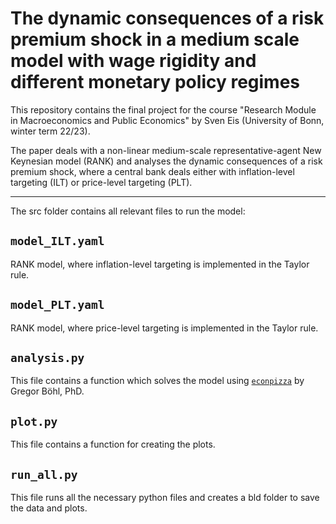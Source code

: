 # The dynamic consequences of a risk premium shock in a medium scale model with wage rigidity and different monetary policy regimes

This repository contains the final project for the course "Research Module in Macroeconomics and Public Economics" by Sven Eis (University of Bonn, winter term 22/23).

The paper deals with a non-linear medium-scale representative-agent New Keynesian model (RANK) and analyses the dynamic consequences of a risk premium shock, where a central bank deals either with inflation-level targeting (ILT) or price-level targeting (PLT).

---

The src folder contains all relevant files to run the model:

## `model_ILT.yaml`
RANK model, where inflation-level targeting is implemented in the Taylor rule.

## `model_PLT.yaml`
RANK model, where price-level targeting is implemented in the Taylor rule.

## `analysis.py`
This file contains a function which solves the model using [`econpizza`](https://github.com/gboehl/econpizza) by Gregor Böhl, PhD.

## `plot.py`
This file contains a function for creating the plots.

## `run_all.py`
This file runs all the necessary python files and creates a bld folder to save the data and plots.

